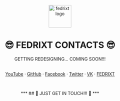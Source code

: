 <p align="center">
  <a href="http://fedrixt.com/">
    <img src="http://fedrixt.com/ext/fedrixt_500.jpg" alt="fedrixt logo" width=72 height=72>
  </a>
  <h1 align="center">😎 FEDRIXT CONTACTS 😎</h1>
  <!-- todo: finish description -->
  <p align="center">GETTING REDESIGNING... COMING SOON!!!</p>
  <p align="center">
    <br>
    <a href="https://www.youtube.com/channel/UCh-fv0kIaIProZK08duUrPQ" target="_blank" title="fedrixt's YouTube">YouTube</a>
    ·
    <a href="https://github.com/fedrixt" target="_blank" title="fedrixt GitHub">GitHub</a>
    ·
    <a href="https://www.facebook.com/fedrixt" target="_blank" title="fedrixt Facebook">Facebook</a>
    ·
    <a href="http://www.twitter.com/fedrixtSF" target="_blank" title="fedrixt Twitter">Twitter</a>
    ·
    <a href="https://new.vk.com/fedrixt" target="_blank" title="fedrixt Vk">VK</a>
    ·
    <a href="https://fedrixt.github.io/fedrixt/" target="_blank" title="fedrixt personal www page">FEDRIXT</a>
  </p>
</p>

<br>

<p align="center">*** ## 🤝 JUST GET IN TOUCH!!! 🤝 ***</p>
